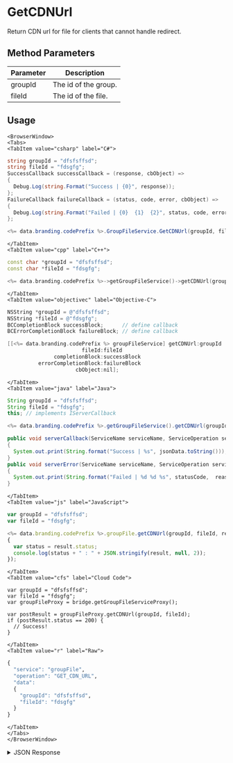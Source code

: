 # GetCDNUrl

Return CDN url for file for clients that cannot handle redirect.

<PartialServop service_name="groupFile" operation_name="GET_CDN_URL" />

## Method Parameters
Parameter | Description
--------- | -----------
groupId | The id of the group.
fileId | The id of the file.

## Usage

```mdx-code-block
<BrowserWindow>
<Tabs>
<TabItem value="csharp" label="C#">
```

```csharp
string groupId = "dfsfsffsd";
string fileId = "fdsgfg";
SuccessCallback successCallback = (response, cbObject) =>
{
  Debug.Log(string.Format("Success | {0}", response));
};
FailureCallback failureCallback = (status, code, error, cbObject) =>
{
  Debug.Log(string.Format("Failed | {0}  {1}  {2}", status, code, error));
};

<%= data.branding.codePrefix %>.GroupFileService.GetCDNUrl(groupId, fileId, successCallback, failureCallback);
```

```mdx-code-block
</TabItem>
<TabItem value="cpp" label="C++">
```

```cpp
const char *groupId = "dfsfsffsd";
const char *fileId = "fdsgfg";

<%= data.branding.codePrefix %>->getGroupFileService()->getCDNUrl(groupId, fileId, this);
```

```mdx-code-block
</TabItem>
<TabItem value="objectivec" label="Objective-C">
```

```objectivec
NSString *groupId = @"dfsfsffsd";
NSString *fileId = @"fdsgfg";
BCCompletionBlock successBlock;      // define callback
BCErrorCompletionBlock failureBlock; // define callback

[[<%= data.branding.codePrefix %> groupFileService] getCDNUrl:groupId
                        fileId:fileId
               completionBlock:successBlock
          errorCompletionBlock:failureBlock
                      cbObject:nil];
```

```mdx-code-block
</TabItem>
<TabItem value="java" label="Java">
```

```java
String groupId = "dfsfsffsd";
String fileId = "fdsgfg";
this; // implements IServerCallback

<%= data.branding.codePrefix %>.getGroupFileService().getCDNUrl(groupId, fileId, this);

public void serverCallback(ServiceName serviceName, ServiceOperation serviceOperation, JSONObject jsonData)
{
  System.out.print(String.format("Success | %s", jsonData.toString()));
}
public void serverError(ServiceName serviceName, ServiceOperation serviceOperation, int statusCode, int reasonCode, String jsonError)
{
  System.out.print(String.format("Failed | %d %d %s", statusCode,  reasonCode, jsonError.toString()));
}
```

```mdx-code-block
</TabItem>
<TabItem value="js" label="JavaScript">
```

```javascript
var groupId = "dfsfsffsd";
var fileId = "fdsgfg";

<%= data.branding.codePrefix %>.groupFile.getCDNUrl(groupId, fileId, result =>
{
  var status = result.status;
  console.log(status + " : " + JSON.stringify(result, null, 2));
});
```

```mdx-code-block
</TabItem>
<TabItem value="cfs" label="Cloud Code">
```

```cfscript
var groupId = "dfsfsffsd";
var fileId = "fdsgfg";
var groupFileProxy = bridge.getGroupFileServiceProxy();

var postResult = groupFileProxy.getCDNUrl(groupId, fileId);
if (postResult.status == 200) {
  // Success!
}
```

```mdx-code-block
</TabItem>
<TabItem value="r" label="Raw">
```

```r
{
  "service": "groupFile",
  "operation": "GET_CDN_URL",
  "data":
  {
    "groupId": "dfsfsffsd",
    "fileId": "fdsgfg"
  }
}
```

```mdx-code-block
</TabItem>
</Tabs>
</BrowserWindow>
```

<details>
<summary>JSON Response</summary>

```json
{
  "data": {
    "cdnUrl": "https://cdn-2022-internal.braincloudservers.com/bc/g/23782/gr/2bf538d1-19ea-4e14-9862-f979215e09b7/d9e937cc-750f-4414-962c-838f1af3f34a/6d938c22-3b8c-4b99-a913-2edafed71a83/V1/glog.json?Expires=1677524402&Signature=Cymd~D94yLPZy4CKyn7FwRxmIvOY9YaHGqL6sMoGCkK8EmZOxXcKAztYZPZRFZdyHlWMhF8lpwasJFxiq6oOAwSEsjtQrHzs4tzO17QBzoLHabqH37H1Rre2LybmdIgVu5h7k3iFuggBvXt5QR1oTMEZPJ1Wn5TAaByj0VywfXkx2eXxKnIBm1JkccjP~IAjC9may22QduZNWivTQuu2jZG5bdjq3x96BWUMbgON2XWfyZCqSV4OFKeIN2LCc-QR2OvL6x-4VJF1nepBXOkvX-oC~WpkbEJ21ARZ9wtKhTubA~UAq0THmmR-PZb070NeSdh4OYsEeDUSXraaob7E6Q__&Key-Pair-Id=KG07XY8JT6H1V",
    "groupId": "2bf538d1-19ea-4e14-9862-f979215e09b7",
    "appServerUrl": "https://api.internal.braincloudservers.com/files/bc/g/23782/gr/2bf538d1-19ea-4e14-9862-f979215e09b7/d9e937cc-750f-4414-962c-838f1af3f34a/6d938c22-3b8c-4b99-a913-2edafed71a83/V1/glog.json"
  },
  "status": 200
}
```
</details>

